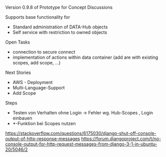 Version 0.9.8 of Prototype for Concept Discussions

Supports base functionality for 
- Standard administration of DATA-Hub objects
- Self service with restriction to owned objects

Open Tasks
- connection to secure connect
- implementation of actions within data container (add are with existing scopes, add scope, ...)

Next Stories
- AWS - Deployment
- Multi-Language-Support
- Add Scope 

Steps
- Testen von Verhalten ohne Login -> Fehler wg. Hub-Scopes , Login einbauen
- *-Funktion bei Scopes nutzen

https://stackoverflow.com/questions/6175030/django-shut-off-console-output-of-http-response-messages
https://forum.djangoproject.com/t/no-console-output-for-http-request-messages-from-django-3-1-in-ubuntu-20/5046/2

